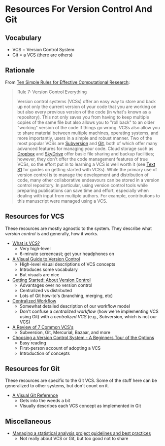 Resources For Version Control And Git
================================

## Vocabulary
* VCS = Version Control System
* Git = a VCS (there are others)


## Rationale

From [Ten Simple Rules for Effective Computational Research](http://www.ploscompbiol.org/article/info%3Adoi%2F10.1371%2Fjournal.pcbi.1003506):

> Rule 7: Version Control Everything  
>  
>  Version control systems (VCSs) offer an easy way to store and back up not only the current version of your code that you are working on but also every previous version of the code (in what's known as a repository). This not only saves you from having to keep multiple copies of the same file but also allows you to "roll back" to an older "working" version of the code if things go wrong. VCSs also allow you to share material between multiple machines, operating systems, and more importantly, users in a simple and robust manner. Two of the most popular VCSs are [Subversion](http://subversion.apache.org) and [Git](http://www.github.com), both of which offer many advanced features for managing your code. Cloud storage such as [Dropbox](http://www.dropbox.com) and [SkyDrive](http://www.skydrive.live.com) offer basic file sharing and backup facilities; however, they don't offer the code management features of true VCSs, so the effort put in to learning a VCS is well worth it (see [Text S1](http://www.ploscompbiol.org/article/fetchSingleRepresentation.action?uri=info:doi/10.1371/journal.pcbi.1003506.s001) for guides on getting started with VCSs). While the primary use of version control is to manage the development and distribution of code, many other collaborative endeavours can be stored in a version control repository. In particular, using version control tools while preparing publications can save time and effort, especially when dealing with input from multiple authors. For example, contributions to this manuscript were managed using a VCS.


## Resources for VCS

These resources are mostly agnostic to the system. They describe what *version control* is and generally, how it works.

* [What is VCS?](http://youtu.be/8oRjP8yj2Wo)
  * Very high-level
  * 6-minute screencast; get your headphones on
* [A Visual Guide to Version Control](http://betterexplained.com/articles/a-visual-guide-to-version-control/)
  * High-level visual descriptions of VCS concepts
  * Introduces some vocabulary
  * But visuals are nice
* [Getting Started: About Version Control](http://git-scm.com/book/en/Getting-Started-About-Version-Control)
  * Advantages over no version control
  * Centralized vs distributed
  * Lots of Git how-to's (branching, merging, etc)
* [Centralized Workflow](https://www.atlassian.com/git/workflows#!workflow-centralized)
  * Somewhat detailed description of our workflow model
  * Don't confuse a *centralized workflow* (how we're implementing VCS using Git) with a *centralized VCS* (e.g., Subversion, which is not our VCS)
* [A Review of 7 Common VCS's](http://www.smashingmagazine.com/2008/09/18/the-top-7-open-source-version-control-systems/)
  * Subversion, Git, Mercurial, Bazaar, and more
* [Choosing a Version Control System - A Beginners Tour of the Options](http://www.codeproject.com/Articles/431125/Choosing-a-Version-Control-System-A-Beginners-Tour)
  * Easy reading
  * First-person account of adopting a VCS
  * Introduction of concepts
  
## Resources for Git

These resources are specific to the Git VCS. Some of the stuff here can be generalized to other systems, but don't count on it.

* [A Visual Git Reference](http://marklodato.github.io/visual-git-guide/index-en.html)
  * Gets into the weeds a bit
  * Visually describes each VCS concept as implemented in Git


## Miscellaneous
* [Managing a statistical analysis project guidelines and best practices](http://www.r-statistics.com/2010/09/managing-a-statistical-analysis-project-guidelines-and-best-practices/)
  * Not really about VCS or Git, but too good not to share
